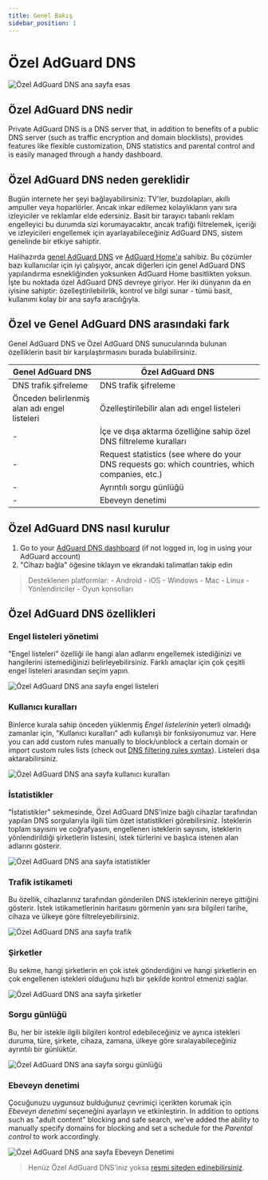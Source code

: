 ```yaml
---
title: Genel Bakış
sidebar_position: 1
---
```


# Özel AdGuard DNS

![Özel AdGuard DNS ana sayfa esas](https://cdn.adguard.com/public/Adguard/Blog/private_adguard_dns/main.png)

## Özel AdGuard DNS nedir

Private AdGuard DNS is a DNS server that, in addition to benefits of a public DNS server (such as traffic encryption and domain blocklists), provides features like flexible customization, DNS statistics and parental control and is easily managed through a handy dashboard.

## Özel AdGuard DNS neden gereklidir

Bugün internete her şeyi bağlayabilirsiniz: TV'ler, buzdolapları, akıllı ampuller veya hoparlörler. Ancak inkar edilemez kolaylıkların yanı sıra izleyiciler ve reklamlar elde edersiniz. Basit bir tarayıcı tabanlı reklam engelleyici bu durumda sizi korumayacaktır, ancak trafiği filtrelemek, içeriği ve izleyicileri engellemek için ayarlayabileceğiniz AdGuard DNS, sistem genelinde bir etkiye sahiptir.

Halihazırda [genel AdGuard DNS](../public-dns/overview.md) ve [AdGuard Home'a](https://github.com/AdguardTeam/AdGuardHome) sahibiz. Bu çözümler bazı kullanıcılar için iyi çalışıyor, ancak diğerleri için genel AdGuard DNS yapılandırma esnekliğinden yoksunken AdGuard Home basitlikten yoksun. İşte bu noktada özel AdGuard DNS devreye giriyor. Her iki dünyanın da en iyisine sahiptir: özelleştirilebilirlik, kontrol ve bilgi sunar - tümü basit, kullanımı kolay bir ana sayfa aracılığıyla.

## Özel ve Genel AdGuard DNS arasındaki fark

Genel AdGuard DNS ve Özel AdGuard DNS sunucularında bulunan özelliklerin basit bir karşılaştırmasını burada bulabilirsiniz.

| Genel AdGuard DNS                            | Özel AdGuard DNS                                                                               |
| -------------------------------------------- | ---------------------------------------------------------------------------------------------- |
| DNS trafik şifreleme                         | DNS trafik şifreleme                                                                           |
| Önceden belirlenmiş alan adı engel listeleri | Özelleştirilebilir alan adı engel listeleri                                                    |
| -                                            | İçe ve dışa aktarma özelliğine sahip özel DNS filtreleme kuralları                             |
| -                                            | Request statistics (see where do your DNS requests go: which countries, which companies, etc.) |
| -                                            | Ayrıntılı sorgu günlüğü                                                                        |
| -                                            | Ebeveyn denetimi                                                                               |

## Özel AdGuard DNS nasıl kurulur

1. Go to your [AdGuard DNS dashboard](https://adguard-dns.io/dashboard/) (if not logged in, log in using your AdGuard account)
2. "Cihazı bağla" öğesine tıklayın ve ekrandaki talimatları takip edin

> Desteklenen platformlar: - Android - iOS - Windows - Mac - Linux - Yönlendiriciler - Oyun konsolları


## Özel AdGuard DNS özellikleri

### Engel listeleri yönetimi

"Engel listeleri" özelliği ile hangi alan adlarını engellemek istediğinizi ve hangilerini istemediğinizi belirleyebilirsiniz. Farklı amaçlar için çok çeşitli engel listeleri arasından seçim yapın.

![Özel AdGuard DNS ana sayfa engel listeleri](https://cdn.adguard.com/public/Adguard/Blog/private_adguard_dns/blocklists.png)

### Kullanıcı kuralları

Binlerce kurala sahip önceden yüklenmiş *Engel listelerinin* yeterli olmadığı zamanlar için, "Kullanıcı kuralları" adlı kullanışlı bir fonksiyonumuz var. Here you can add custom rules manually to block/unblock a certain domain or import custom rules lists (check out [DNS filtering rules syntax](../general/dns-filtering-syntax.md)). Listeleri dışa aktarabilirsiniz.

![Özel AdGuard DNS ana sayfa kullanıcı kuralları](https://cdn.adguard.com/public/Adguard/Blog/private_adguard_dns/import.png)

### İstatistikler

"İstatistikler" sekmesinde, Özel AdGuard DNS'inize bağlı cihazlar tarafından yapılan DNS sorgularıyla ilgili tüm özet istatistikleri görebilirsiniz. İsteklerin toplam sayısını ve coğrafyasını, engellenen isteklerin sayısını, isteklerin yönlendirildiği şirketlerin listesini, istek türlerini ve başlıca istenen alan adlarını gösterir.

![Özel AdGuard DNS ana sayfa istatistikler](https://cdn.adguard.com/public/Adguard/Blog/private_adguard_dns/statistics.png)

### Trafik istikameti

Bu özellik, cihazlarınız tarafından gönderilen DNS isteklerinin nereye gittiğini gösterir. İstek istikametlerinin haritasını görmenin yanı sıra bilgileri tarihe, cihaza ve ülkeye göre filtreleyebilirsiniz.

![Özel AdGuard DNS ana sayfa trafik](https://cdn.adguard.com/public/Adguard/Blog/private_adguard_dns/traffic_destination.png)

### Şirketler

Bu sekme, hangi şirketlerin en çok istek gönderdiğini ve hangi şirketlerin en çok engellenen istekleri olduğunu hızlı bir şekilde kontrol etmenizi sağlar.

![Özel AdGuard DNS ana sayfa şirketler](https://cdn.adguard.com/public/Adguard/Blog/private_adguard_dns/companies.png)

### Sorgu günlüğü

Bu, her bir istekle ilgili bilgileri kontrol edebileceğiniz ve ayrıca istekleri duruma, türe, şirkete, cihaza, zamana, ülkeye göre sıralayabileceğiniz ayrıntılı bir günlüktür.

![Özel AdGuard DNS ana sayfa sorgu günlüğü](https://cdn.adguard.com/public/Adguard/Blog/private_adguard_dns/query_log.png)

### Ebeveyn denetimi

Çocuğunuzu uygunsuz bulduğunuz çevrimiçi içerikten korumak için *Ebeveyn denetimi* seçeneğini ayarlayın ve etkinleştirin. In addition to options such as "adult content" blocking and safe search, we've added the ability to manually specify domains for blocking and set a schedule for the *Parental control* to work accordingly.

![Özel AdGuard DNS ana sayfa Ebeveyn Denetimi](https://cdn.adguard.com/public/Adguard/Blog/private_adguard_dns/parental_control.png)
> Henüz Özel AdGuard DNS'iniz yoksa [resmi siteden edinebilirsiniz](https://adguard-dns.io/).